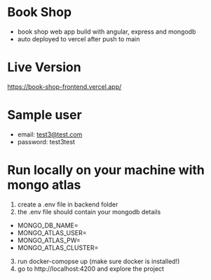# Book Shop
- book shop web app build with angular, express and mongodb
- auto deployed to vercel after push to main

# Live Version
https://book-shop-frontend.vercel.app/

# Sample user
 - email: test3@test.com
 - password: test3test

# Run locally on your machine with mongo atlas
1. create a .env file in backend folder
2. the .env file should contain your mongodb details
  - MONGO_DB_NAME=<dbname>
  - MONGO_ATLAS_USER=<mongouser> 
  - MONGO_ATLAS_PW=<userpassword>
  - MONGO_ATLAS_CLUSTER=<clustername>
3. run docker-comopse up (make sure docker is installed!)
4. go to http://localhost:4200 and explore the project
